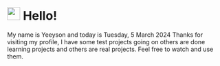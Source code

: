  <h1>
    <img src="https://emojis.slackmojis.com/emojis/images/1643510097/45343/hi.gif?1643510097" width="30"/> 
    Hello!
 </h1>
 <p>
    My name is Yeeyson and today is Tuesday, 5 March 2024
    Thanks for visiting my profile, I have some test projects going on others are done learning projects and others are real projects.
    Feel free to watch and use them.
 </p>